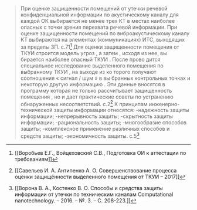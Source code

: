 >При оценке защищенности помещений от утечки речевой конфиденциальной информации по акустическому каналу для каждой ОК выбирается не менее трех КТ в местах наиболее опасных с точки зрения перехвата речевой информации. При оценке защищенности помещений по виброакустическому каналу КТ выбираются на элементах (коммуникациях) ИТС, выходящих за пределы ЗП.
>c.71[^1]
>Для оценки защищенности помещения от ТКУИ строится модель угроз , а затем , исходя из нее, вы бирается наиболее опасный ТКУИ . После прово дится специальное исследование выделенного помещения по выбранному ТКУИ , на выходе из ко торого получают соотношения « сигнал / шум » в вы бранных контрольных точках и некоторую другую информацию . Эти данные вносятся в программу которая не только рассчитывает защищенность помещения , но и дает практические советы по устранению обнаруженных несоответствий.
>с.2[^2]
>К принципам инженерно-технической защиты информации относятся:
>-надежность защиты информации;
>-непрерывность защиты;
>-скрытность защиты информации;
>-рациональность защиты;
>-многообразие способов защиты;
>-комплексное применение различных способов и средств защиты;
>-экономичность защиты.
>с.5[^3]

[^1]:[[Воробьев Е.Г., Войцеховский С.В., Подготовка ОИ к аттестации по требованиям]]
[^2]:[[Савельев И. А. Антипенко А. О. Совершенствование процесса оценки защищённости выделенного помещения от ТКУИ  – 2017]]
[^3]:[[Ворона В. А., Костенко В. О. Способы и средства защиты информации от утечки по техническим каналам Computational nanotechnology. – 2016. – №. 3. – С. 208-223.]]